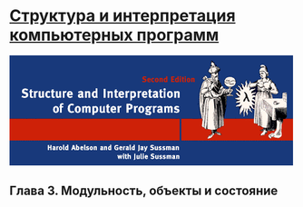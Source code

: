 # [Структура и интерпретация компьютерных программ](../../README.md#)

![Alt text](../../images/common/cover-sicp.gif "Структура и интерпретация компьютерных программ")

## Глава 3. Модульность, объекты и состояние
